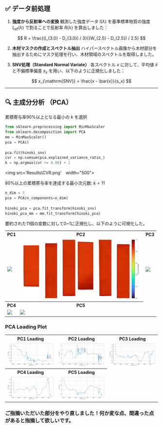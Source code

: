 ## ✅ データ前処理


1. **強度から反射率への変換**
   観測した強度データ $I(\lambda)$ を基準標準物質の強度 $I_{\text{ref}}(\lambda)$ で割ることで反射率 $R(\lambda)$ を算出しました：

$$
R = \frac{(I_{3.0} - D_{3.0}) / 3}{(W_{2.5} - D_{2.5}) / 2.5}
$$

2. **木材マスクの作成とスペクトル抽出**
   ハイパースペクトル画像から木材部分を抽出するためにマスク処理を行い、木材領域のスペクトルを取得しました。

3. **SNV処理（Standard Normal Variate）**
   各スペクトル $x$ に対して、平均値 $\bar{x}$ と不偏標準偏差 $s_x$ を用い、以下のように正規化しました：

$$
x_{\mathrm{SNV}} = \frac{x - \bar{x}}{s_x}
$$

---

## 🔍 主成分分析 （PCA）

累積寄与率90%以上となる最小の $k$ を選択

```python
from sklearn.preprocessing import MinMaxScaler
from sklearn.decomposition import PCA
mm = MinMaxScaler()
pca = PCA()

pca.fit(hinoki_snv)
cvr = np.cumsum(pca.explained_variance_ratio_)
k = np.argmax(cvr >= 0.90) + 1
```
<img src='Results\CVR.png'　width="500"><br>

80%以上の累積寄与率を達成する最小次元数: $k=11$

```python
n_dim = 5
pca = PCA(n_components=n_dim)

hinoki_pca = pca.fit_transform(hinoki_snv)
hinoki_pca_mm = mm.fit_transform(hinoki_pca)
```

要約された11個の変数に対して0~1に正規化し、以下のように可視化した。

<table>
  <tr>
    <th>PC1</th>
    <th>PC2</th>
    <th>PC3</th>
  </tr>
  <tr>
    <td><img src="Results/PCA1.png" width="400"></td>
    <td><img src="Results/PCA2.png" width="400"></td>
    <td><img src="Results/PCA3.png" width="400"></td>
  </tr>
  <tr>
    <th>PC4</th>
    <th>PC5</th>
  </tr>
  <tr>
    <td><img src="Results/PCA4.png" width="400"></td>
    <td><img src="Results/PCA5.png" width="400"></td>
  </tr>
</table>

### PCA Loading Plot

<table>
  <tr>
    <th>PC1 Loading</th>
    <th>PC2 Loading</th>
    <th>PC3 Loading</th>
  </tr>
  <tr>
    <td><img src="Results/PCA1_loading.png" width="400"></td>
    <td><img src="Results/PCA2_loading.png" width="400"></td>
    <td><img src="Results/PCA3_loading.png" width="400"></td>
  </tr>
  <tr>
    <th>PC4 Loading</th>
    <th>PC5 Loading</th>
  </tr>
  <tr>
    <td><img src="Results/PCA4_loading.png" width="400"></td>
    <td><img src="Results/PCA5_loading.png" width="400"></td>
  </tr>
</table>

### ご指摘いただいた部分をやり直しました！何か変な点、間違った点があると指摘して欲しいです。

